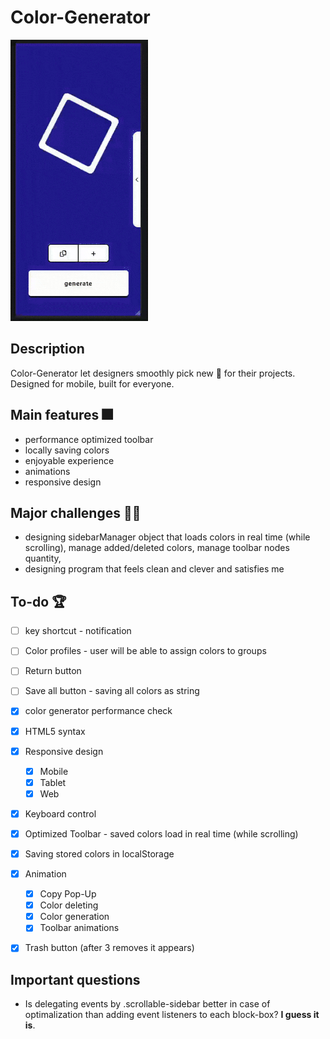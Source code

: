 # **Color-Generator**
<img src="./generator.gif" alt="GIF" width="220" height="450">

## **Description**
Color-Generator let designers smoothly pick new 🎨 for their projects. <br>
Designed for mobile, built for everyone.

## **Main features** 🎆
* performance optimized toolbar
* locally saving colors
* enjoyable experience
* animations
* responsive design

## **Major challenges** 💪🏼
* designing sidebarManager object that loads colors in real time (while scrolling), manage added/deleted colors, manage toolbar nodes quantity,
* designing program that feels clean and clever and satisfies me


## **To-do** 🏆
* [ ] key shortcut - notification
* [ ] Color profiles - user will be able to assign colors to groups
* [ ] Return button  
* [ ] Save all button - saving all colors as string
* [x] color generator performance check
* [x] HTML5 syntax
* [x] Responsive design
  * [x] Mobile
  * [x] Tablet
  * [x] Web 
* [x] Keyboard control
* [x] Optimized Toolbar - saved colors load in real time (while scrolling)
* [x] Saving stored colors in localStorage
* [x] Animation
  * [x] Copy Pop-Up
  * [x] Color deleting
  * [x] Color generation
  * [X] Toolbar animations
 * [x] Trash button (after 3 removes it appears)
 

## **Important questions** 
* Is delegating events by .scrollable-sidebar better in case of optimalization than adding event listeners to each block-box?
  **I guess it is**.
